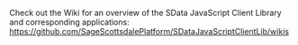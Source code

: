 Check out the Wiki for an overview of the SData JavaScript Client Library and corresponding applications: https://github.com/SageScottsdalePlatform/SDataJavaScriptClientLib/wikis